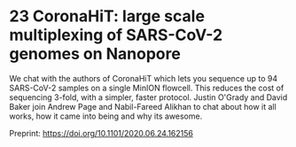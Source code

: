 # 23 CoronaHiT: large scale multiplexing of SARS-CoV-2 genomes on Nanopore

We chat with the authors of CoronaHiT which lets you sequence up to 94 SARS-CoV-2 samples on a single MinION flowcell. This reduces the cost of sequencing 3-fold, with a simpler, faster protocol. Justin O'Grady and David Baker join Andrew Page and Nabil-Fareed Alikhan to chat about how it all works, how it came into being and why its awesome.

Preprint: https://doi.org/10.1101/2020.06.24.162156

